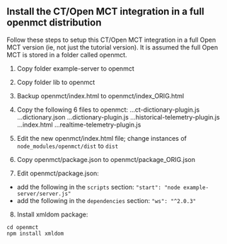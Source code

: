 ## Install the CT/Open MCT integration in a full openmct distribution

Follow these steps to setup this CT/Open MCT integration in a full Open MCT version (ie, not just the tutorial version).  It is assumed the full Open MCT is stored in a folder called openmct.

1. Copy folder example-server to openmct

2. Copy folder lib to openmct

3. Backup openmct/index.html to openmct/index_ORIG.html

4. Copy the following 6 files to openmct:
...ct-dictionary-plugin.js
...dictionary.json
...dictionary-plugin.js
...historical-telemetry-plugin.js
...index.html
...realtime-telemetry-plugin.js

5. Edit the new openmct/index.html file; change instances of `node_modules/openmct/dist` to `dist`

6. Copy openmct/package.json to openmct/package_ORIG.json

7. Edit openmct/package.json:
  * add the following in the `scripts` section: `"start": "node example-server/server.js"`
  * add the following in the `dependencies` section: `"ws": "^2.0.3"`

8. Install xmldom package:
```
cd openmct
npm install xmldom
```
